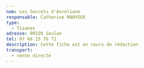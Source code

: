 ```yaml
---
nom: Les Secrets d'Avreliane
responsable: Catherine MAHYEUX
type:
  - Tisanes
adresse: 09320 Soulan
tel: 07 68 15 76 71
description: Cette fiche est en cours de rédaction
transport:
  - vente directe
---
```

